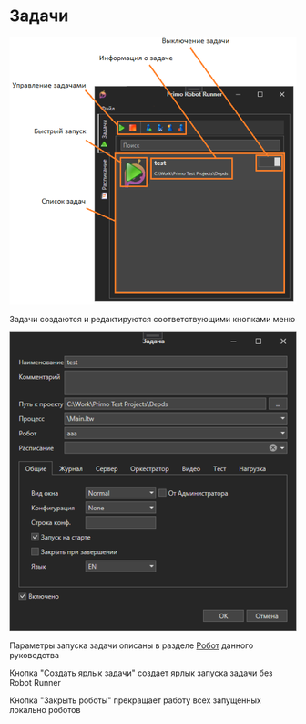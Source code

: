 # Задачи

![](<../../.gitbook/assets/image (372).png>)

Задачи создаются и редактируются соответствующими кнопками меню

![](<../../.gitbook/assets/image (420).png>)

Параметры запуска задачи описаны в разделе [Робот](../../primo-studio/robot/) данного руководства

Кнопка "Создать ярлык задачи" создает ярлык запуска задачи без Robot Runner

Кнопка "Закрыть роботы" прекращает работу всех запущенных локально роботов
